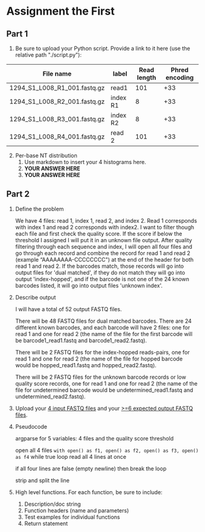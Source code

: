 # Assignment the First

## Part 1
1. Be sure to upload your Python script. Provide a link to it here (use the relative path "./script.py"):

| File name | label | Read length | Phred encoding |
|---|---|---|---|
| 1294_S1_L008_R1_001.fastq.gz |  read1 | 101 | +33 |
| 1294_S1_L008_R2_001.fastq.gz | index R1 | 8 | +33 |
| 1294_S1_L008_R3_001.fastq.gz | index R2 | 8 | +33 |
| 1294_S1_L008_R4_001.fastq.gz | read 2 | 101 | +33 |

2. Per-base NT distribution
    1. Use markdown to insert your 4 histograms here.
    2. **YOUR ANSWER HERE**
    3. **YOUR ANSWER HERE**
    
## Part 2
1. Define the problem

   We have 4 files: read 1, index 1, read 2, and index 2. Read 1 corresponds with index 1 and read 2 corresponds with index2. I want to filter though each file and first check the quality score. If the score if below the threshold I assigned I will put it in an unknown file output. After quality filtering through each sequence and index, I will open all four files and go through each record and combine the record for read 1 and read 2 (example “AAAAAAAA-CCCCCCCC") at the end of the header for both read 1 and read 2. If the barcodes match, those records will go into output files for 'dual matched', if they do not match they will go into output 'index-hopped', and if the barcode is not one of the 24 known barcodes listed, it will go into output files 'unknown index'. 
   
3. Describe output

   I will have a total of 52 output FASTQ files.

   There will be 48 FASTQ files for dual matched barcodes. There are 24 different known barcodes, and each barcode will have 2 files: one for read 1 and one for read 2 (the name of the file for the first barcode will be barcode1_read1.fastq and barcode1_read2.fastq).

   There will be 2 FASTQ files for the index-hopped reads-pairs, one for read 1 and one for read 2 (the name of the file for hopped barcode would be hopped_read1.fastq and hopped_read2.fastq).

   There will be 2 FASTQ files for the unknown barcode records or low quality score records, one for read 1 and one for read 2 (the name of the file for undetermined barcode would be undetermined_read1.fastq and undetermined_read2.fastq). 
   
5. Upload your [4 input FASTQ files](../TEST-input_FASTQ) and your [>=6 expected output FASTQ files](../TEST-output_FASTQ).

6. Pseudocode

    argparse for 5 variables: 4 files and the quality score threshold

   open all 4 files `with open() as f1, open() as f2, open() as f3, open() as f4`
   while true loop
   read all 4 lines at once

   if all four lines are false (empty newline) then break the loop

   strip and split the line

   

8. High level functions. For each function, be sure to include:
    1. Description/doc string
    2. Function headers (name and parameters)
    3. Test examples for individual functions
    4. Return statement
